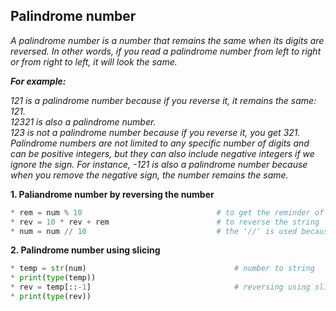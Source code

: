 
## Palindrome number

*A palindrome number is a number that remains the same when its digits are reversed. In other words, if you read a palindrome number from left to  right or from right to left, it will look the same.*  

***For example:***

*121 is a palindrome number because if you reverse it, it remains the same: 121.*  
*12321 is also a palindrome number.*  
*123 is not a palindrome number because if you reverse it, you get 321.*  
*Palindrome numbers are not limited to any specific number of digits and can be positive integers, but they can also include negative integers if we ignore the sign. For instance, -121 is also a palindrome number because when you remove the negative sign, the number remains the same.*  



**1. Paliandrome number by reversing the number**

```python 
* rem = num % 10                              # to get the reminder of the number given by the user
* rev = 10 * rev + rem                        # to reverse the string
* num = num // 10                             # the '//' is used because the division should be floor
```
**2. Palindrome number using slicing**

```python 
* temp = str(num)                                 # number to string
* print(type(temp))
* rev = temp[::-1]                                # reversing using slicing [start:stop:increment]
* print(type(rev))
```